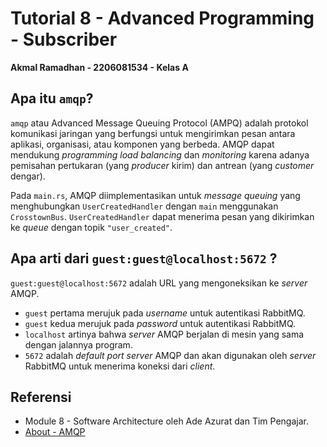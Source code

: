 # Tutorial 8 - Advanced Programming - Subscriber
**Akmal Ramadhan - 2206081534 - Kelas A**

## Apa itu `amqp`?
`amqp` atau Advanced Message Queuing Protocol (AMPQ) adalah protokol komunikasi jaringan yang berfungsi untuk mengirimkan pesan antara aplikasi, organisasi, atau komponen yang berbeda. AMQP dapat mendukung _programming load balancing_ dan _monitoring_ karena adanya pemisahan pertukaran (yang _producer_ kirim) dan antrean (yang _customer_ dengar). 

Pada `main.rs`, AMQP diimplementasikan untuk _message queuing_ yang menghubungkan `UserCreatedHandler` dengan `main` menggunakan `CrosstownBus`. `UserCreatedHandler` dapat menerima pesan yang dikirimkan ke _queue_ dengan topik `"user_created"`.

## Apa arti dari `guest:guest@localhost:5672` ?
`guest:guest@localhost:5672` adalah URL yang mengoneksikan ke _server_ AMQP.

- `guest` pertama merujuk pada _username_ untuk autentikasi RabbitMQ.
- `guest` kedua merujuk pada _password_ untuk autentikasi RabbitMQ.
- `localhost` artinya bahwa _server_ AMQP berjalan di mesin yang sama dengan jalannya program.
- `5672` adalah _default port server_ AMQP dan akan digunakan oleh _server_ RabbitMQ untuk menerima koneksi dari _client_.

## Referensi
- Module 8 - Software Architecture oleh Ade Azurat dan Tim Pengajar.
- [About - AMQP](https://www.amqp.org/about/what)